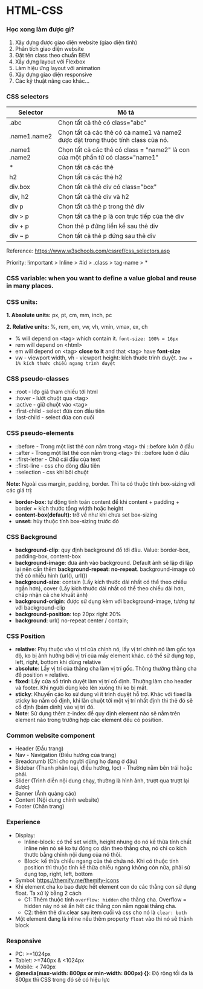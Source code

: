 # HTML-CSS

### **Học xong làm được gì?**
1. Xây dựng được giao diện website (giao diện tĩnh)
2. Phân tích giao diện website
3. Đặt tên class theo chuẩn BEM
4. Xây dựng layout với Flexbox
5. Làm hiệu ứng layout với animation
6. Xây dựng giao diện responsive
7. Các kỹ thuật nâng cao khác...

### **CSS selectors**
| Selector | Mô tả|
| --- | --- |
| .abc | Chọn tất cả thẻ có class="abc" |
| .name1.name2 | Chọn tất cả các thẻ có cả name1 và name2 được đặt trong thuộc tính class của nó. |
| .name1 <br>.name2 | Chọn tất cả các thẻ có class = "name2" là con của một phần tử có class="name1" |
| * | Chọn tất cả các thẻ |
| h2 | Chọn tất cả các thẻ h2 |
| div.box | Chọn tất cả thẻ div có class="box" |
| div, h2 | Chọn tất cả thẻ div và h2 |
|div p | Chọn tất cả thẻ p trong thẻ div |
| div > p | Chọn tất cả thẻ p là con trực tiếp của thẻ div |
| div + p | Chon thẻ p đứng liền kề sau thẻ div |
| div ~ p | Chọn tất cả thẻ p đứng sau thẻ div |

Reference: https://www.w3schools.com/cssref/css_selectors.asp

Priority: !important > Inline > #id > .class > tag-name > *

### **CSS variable:** when you want to define a value global and reuse in many places.

### **CSS units:**

**1. Absolute units:** px, pt, cm, mm, inch, pc

**2. Relative units:** %, rem, em, vw, vh, vmin, vmax, ex, ch
* % will depend on \<tag> which contain it. `font-size: 100% = 16px`
* rem will depend on \<html> 
* em will depend on  \<tag> **close to it** and that \<tag> have **font-size**
* vw - viewport width, vh - viewport height: kích thước trình duyệt. `1vw = 1% kích thước chiều ngang trình duyệt`

### **CSS pseudo-classes**
* :root - lớp giả tham chiếu tới html
* :hover - lướt chuột qua \<tag>
* :active - giữ chuột vào \<tag>
* :first-child - select đứa con đầu tiên
* :last-child - select đứa con cuối

### **CSS pseudo-elements**
* ::before - Trong một list thẻ con nằm trong \<tag> thì ::before luôn ở đầu
* ::after - Trong một list thẻ con nằm trong \<tag> thì ::before luôn ở đầu
* ::first-letter - Chữ cái đầu của text
* ::first-line - css cho dòng đầu tiên
* ::selection - css khi bôi chuột

**Note:** Ngoài css margin, padding, border. Thì ta có thuộc tính box-sizing với các giá trị:
* **border-box:** tự động tính toán content để khi content + padding + border = kích thước tổng width hoặc height
* **content-box(default):** trở về như khi chưa set box-sizing
* **unset:** hủy thuộc tính box-sizing trước đó

### **CSS Background**
* **background-clip**: quy định background đổ tới đâu. Value: border-box, padding-box, content-box
* **background-image**: đưa ảnh vào background. Default ảnh sẽ lặp đi lặp lại nên cần thêm **background-repeat: no-repeat**. background-image có thể có nhiều hình (url(), url())
* **background-size**: contain (Lấy kích thước dài nhất có thể theo chiều ngắn hơn), cover (Lấy kích thước dài nhất có thể theo chiều dài hơn, chấp nhận cả che khuất ảnh)
* **background-origin**: được sử dụng kèm với background-image, tương tự với background-clip
* **background-position**: top 20px right 20%
* **background**: url() no-repeat center / contain;

### **CSS Position**
* **relative**: Phụ thuộc vào vị trí của chính nó, lấy vị trí chính nó làm gốc tọa độ, ko bị ảnh hưởng bởi vị trí của mấy element khác. có thể sử dụng top, left, right, bottom khi dùng relative
* **absolute**: Lấy vị trí của thằng cha làm vị trí gốc. Thông thường thằng cha để position = relative.
* **fixed**: Lấy cửa sổ trình duyệt làm vị trí cố định. Thường làm cho header và footer. Khi người dùng kéo lên xuống thì ko bị mất.
* **sticky**: Khuyến cáo ko sử dụng vì ít trình duyệt hỗ trợ. Khác với fixed là sticky ko nằm cố định, khi lăn chuột tới một vị trí nhất định thì thẻ đó sẽ cố định (bám dính) vào vị trí đó.
* **Note**: Sử dụng thêm z-index để quy định element nào sẽ nằm trên element nào trong trường hợp các element đều có position.

### **Common website component**
* Header (Đầu trang)
* Nav - Navigation (Điều hướng của trang)
* Breadcrumb (Chỉ cho người dùng họ đang ở đâu)
* Sidebar (Thanh phân loại, điều hướng, lọc) - Thường nằm bên trái hoặc phải.
* Slider (Trình diễn nội dung chạy, thường là hình ảnh, trượt qua trượt lại được)
* Banner (Ảnh quảng cáo)
* Content (Nội dung chính website)
* Footer (Chân trang)

### **Experience**
* Display: 
    * Inline-block: có thể set width, height nhưng do nó kế thừa tính chất inline nên nó sẽ ko tự động co dãn theo thằng cha, nó chỉ co kích thước bằng chính nội dung của nó thôi.
    * Block: kế thừa chiều ngang của thẻ chứa nó. Khi có thuộc tính position thì thuộc tính kế thừa chiều ngang không còn nữa, phải sử dụng top, right, left, bottom
* Symbol: https://themify.me/themify-icons
* Khi element cha ko bao được hết element con do các thằng con sử dụng float. Ta xử lý bằng 2 cách
    * C1: Thêm thuộc tính `overflow: hidden` cho thằng cha. Overflow = hidden này nó sẽ ẩn hết các thằng con nằm ngoài thằng cha.
    * C2: thêm thẻ div.clear sau item cuối và css cho nó là `clear: both`
* Một element đang là inline nếu thêm property `float` vào thì nó sẽ thành block

### **Responsive**
* PC: >=1024px
* Tablet: >=740px & <1024px
* Mobile: < 740px
* **@media(max-width: 800px or min-width: 800px) {}**: Độ rộng tối đa là 800px thì CSS trong đó sẽ có hiệu lực

